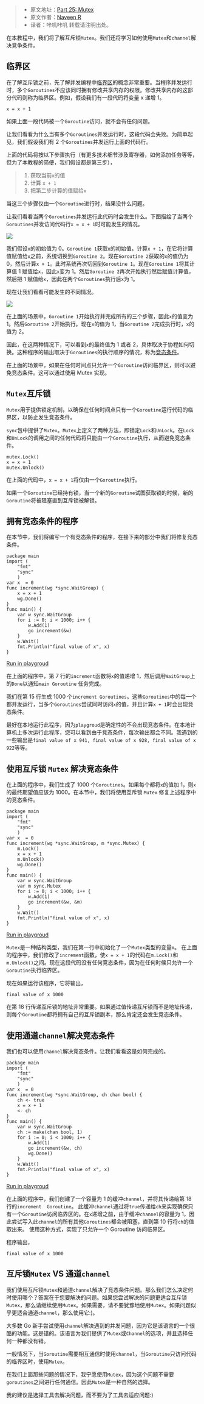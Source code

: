 > * 原文地址：[Part 25: Mutex](https://golangbot.com/mutex/)
> * 原文作者：[Naveen R](https://golangbot.com/about/)
> * 译者：咔叽咔叽
转载请注明出处。

在本教程中，我们将了解互斥锁`Mutex`。我们还将学习如何使用`Mutex`和`channel`解决竞争条件。

## 临界区

在了解互斥锁之前，先了解并发编程中[临界区](https://en.wikipedia.org/wiki/Critical_section)的概念非常重要。当程序并发运行时，多个`Goroutines`不应该同时拥有修改共享内存的权限。修改共享内存的这部分代码则称为临界区。例如，假设我们有一段代码将变量 x 递增 1。
```golang
x = x + 1  
```
如果上面一段代码被一个`Goroutine`访问，就不会有任何问题。

让我们看看为什么当有多个`Goroutines`并发运行时，这段代码会失败。为简单起见，我们假设我们有 2 个`Goroutines`并发运行上面的代码行。

上面的代码将按以下步骤执行（有更多技术细节涉及寄存器，如何添加任务等等，但为了本教程的简便，我们假设都是第三步），

> 1. 获取当前`x`的值
> 2. 计算 `x + 1`
> 3. 把第二步计算的值赋给`x`

当这三个步骤仅由一个`Goroutine`进行时，结果没什么问题。

让我们看看当两个`Goroutines`并发运行此代码时会发生什么。下图描绘了当两个`Goroutines`并发访问代码行`x = x + 1`时可能发生的情况。

![](https://upload-images.jianshu.io/upload_images/8573331-6be57cffd3b8baa7.png?imageMogr2/auto-orient/strip%7CimageView2/2/w/1240)

我们假设`x`的初始值为 0。`Goroutine 1`获取`x`的初始值，计算`x + 1`，在它将计算值赋值给`x`之前，系统切换到`Goroutine 2`。现在`Goroutine 2`获取的`x`的值仍为 0，然后计算`x + 1`。此时系统再次切回到`Goroutine 1`。现在`Goroutine 1`将其计算值 1 赋值给`x`，因此`x`变为 1。然后`Goroutine 2`再次开始执行然后赋值计算值，然后把 1 赋值给`x`，因此在两个`Goroutines`执行后`x`为 1。

现在让我们看看可能发生的不同情况。

![](https://user-gold-cdn.xitu.io/2019/4/4/169e66f0c7b9c938?w=512&h=702&f=png&s=45194)

在上面的场景中，`Goroutine 1`开始执行并完成所有的三个步骤，因此`x`的值变为 1。然后`Goroutine 2`开始执行。现在`x`的值为 1，当`Goroutine 2`完成执行时，`x`的值为 2。

因此，在这两种情况下，可以看到`x`的最终值为 1 或者 2，具体取决于协程如何切换。这种程序的输出取决于`Goroutines`的执行顺序的情况，称为[竞态条件](https://en.wikipedia.org/wiki/Race_condition)。

在上面的场景中，如果在任何时间点只允许一个`Goroutine`访问临界区，则可以避免竞态条件。这可以通过使用 Mutex 实现。

## `Mutex`互斥锁
`Mutex`用于提供锁定机制，以确保在任何时间点只有一个`Goroutine`运行代码的临界区，以防止发生竞态条件。

`sync`包中提供了`Mutex`。`Mutex`上定义了两种方法，即锁定`Lock`和`UnLock`。在`Lock`和`UnLock`的调用之间的任何代码将只能由一个`Goroutine`执行，从而避免竞态条件。
```plain
mutex.Lock()  
x = x + 1  
mutex.Unlock()  
```

在上面的代码中，`x = x + 1`将仅由一个`Goroutine`执行。

如果一个`Goroutine`已经持有锁，当一个新的`Goroutine`试图获取锁的时候，新的`Goroutine`将被阻塞直到互斥锁被解锁。

## 拥有竞态条件的程序

在本节中，我们将编写一个有竞态条件的程序，在接下来的部分中我们将修复竞态条件。
```golang
package main  
import (  
    "fmt"
    "sync"
    )
var x  = 0  
func increment(wg *sync.WaitGroup) {  
    x = x + 1
    wg.Done()
}
func main() {  
    var w sync.WaitGroup
    for i := 0; i < 1000; i++ {
        w.Add(1)        
        go increment(&w)
    }
    w.Wait()
    fmt.Println("final value of x", x)
}
```
[Run in playgroud](https://play.golang.org/p/q6ONK-wP87B)

在上面的程序中，第 7 行的`increment`函数将`x`的值递增 1，然后调用`WaitGroup`上的`Done`以通知`main Goroutine` 任务完成。

我们在第 15 行生成 1000 个`increment Goroutines`。这些`Goroutines`中的每一个都并发运行，当多个`Goroutines`尝试同时访问`x`的值，并且计算`x + 1`时会出现竞态条件。

最好在本地运行此程序，因为`playgroud`是确定性的不会出现竞态条件。在本地计算机上多次运行此程序，您可以看到由于竞态条件，每次输出都会不同。我遇到的一些输出是`final value of x 941, final value of x 928, final value of x 922`等等。

## 使用互斥锁 `Mutex` 解决竞态条件

在上面的程序中，我们生成了 1000 个`Goroutines`。如果每个都将`x`的值加 1，则`x`的最终期望值应该为 1000。在本节中，我们将使用互斥锁 `Mutex` 修复上述程序中的竞态条件。
```golang
package main  
import (  
    "fmt"
    "sync"
    )
var x  = 0  
func increment(wg *sync.WaitGroup, m *sync.Mutex) {  
    m.Lock()
    x = x + 1
    m.Unlock()
    wg.Done()
}
func main() {  
    var w sync.WaitGroup
    var m sync.Mutex
    for i := 0; i < 1000; i++ {
        w.Add(1)        
        go increment(&w, &m)
    }
    w.Wait()
    fmt.Println("final value of x", x)
}
```
[Run in playgroud](https://play.golang.org/p/OVdK0c-KfAj)

`Mutex`是一种结构类型，我们在第一行中初始化了一个`Mutex`类型的变量`m`。 在上面的程序中，我们修改了`increment`函数，使`x = x + 1`的代码在`m.Lock()`和`m.Unlock()`之间。现在这段代码没有任何竞态条件，因为在任何时候只允许一个`Goroutine`执行临界区。

现在如果运行该程序，它将输出，
```plain
final value of x 1000  
```

在第 18 行传递互斥锁的地址非常重要。如果通过值传递互斥锁而不是地址传递，则每个`Goroutine`都将拥有自己的互斥锁副本，那么肯定还会发生竞态条件。

## 使用通道`channel`解决竞态条件
我们也可以使用`channel`解决竞态条件。让我们看看这是如何完成的。
```golang
package main  
import (  
    "fmt"
    "sync"
    )
var x  = 0  
func increment(wg *sync.WaitGroup, ch chan bool) {  
    ch <- true
    x = x + 1
    <- ch
}
func main() {  
    var w sync.WaitGroup
    ch := make(chan bool, 1)
    for i := 0; i < 1000; i++ {
        w.Add(1)        
        go increment(&w, ch)
        wg.Done()
    }
    w.Wait()
    fmt.Println("final value of x", x)
}
```
[Run in playgroud](https://play.golang.org/p/XzS0VfM7N7E)

在上面的程序中，我们创建了一个容量为 1 的缓冲`channel`，并将其传递给第 18 行的`increment  Goroutine`。 此缓冲`channel`通过将`true`传递给`ch`来实现确保只有一个`Goroutine`访问临界区的。在`x`递增之前，由于缓冲`channel`的容量为 1，因此尝试写入此`channel`的所有其他`Goroutines`都会被阻塞，直到第 10 行将`ch`的值取出来。 使用这种方式，实现了只允许一个 Goroutine 访问临界区。

程序输出，
```plain
final value of x 1000  
```

## 互斥锁`Mutex` VS 通道`channel`
我们使用互斥锁`Mutex`和通道`channel`解决了竞态条件问题。那么我们怎么决定何时使用哪个？答案在于您要解决的问题。如果您尝试解决的问题更适合互斥锁`Mutex`，那么请继续使用`Mutex`。如果需要，请不要犹豫地使用`Mutex`。如果问题似乎更适合通道`channel`，那么使用它:)。

大多数 Go 新手尝试使用`channel`解决遇到的并发问题，因为它是该语言的一个很酷的功能。这是错的。该语言为我们提供了`Mutex`或`Channel`的选项，并且选择任何一种都没有错。

一般情况下，当`Goroutine`需要相互通信时使用`channel`，当`Goroutine`只访问代码的临界区时，使用`Mutex`。

在我们上面那些问题的情况下，我宁愿使用`Mutex`，因为这个问题不需要`goroutines`之间进行任何通信。因此`Mutex`是一种自然的选择。

我的建议是选择工具去解决问题，而不要为了工具去适应问题:)

